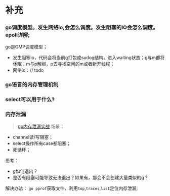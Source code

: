 # 补充
### go调度模型。发生网络io,会怎么调度。发生阻塞的IO会怎么调度。epoll详解;
go是GMP调度模型；
- 发生阻塞io，代码会将当前g打包成sudog结构，进入waiting状态；g与m都将休眠；m与p解绑，p去寻找空闲的m或者新开线程；
- 网络io：// todo

### go语言的内存管理机制

### select可以用于什么?

### 内存泄漏
> [go内存泄漏实战](https://mp.weixin.qq.com/s/d0olIiZgZNyZsO-OZDiEoA?utm_campaign=studygolang.com&utm_medium=studygolang.com&utm_source=studygolang.com)
场景：
- channel读/写阻塞；
- select操作所有case都阻塞；
- 死循环；

思考：
- g如何退出？
- 是否有阻塞可能导致无法退出？如果有，那会不会创建大量类似的g？

解决办法：
`go pprof`获取文件，利用`top`,`traces`,`list`定位内存泄漏;

